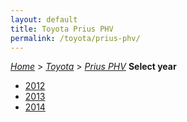 ```yaml
---
layout: default
title: Toyota Prius PHV
permalink: /toyota/prius-phv/
---
```

[*Home*](/) > [*Toyota*](/toyota/) > [*Prius PHV*](/toyota/prius-phv/)
**Select year**
- [2012](/toyota/prius-phv/2012/)
- [2013](/toyota/prius-phv/2013/)
- [2014](/toyota/prius-phv/2014/)